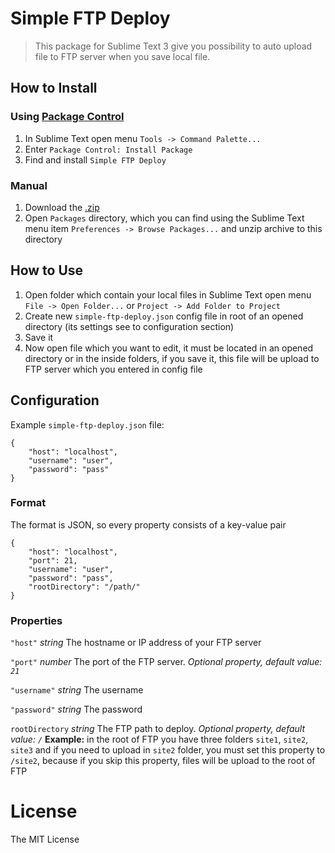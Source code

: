 # Simple FTP Deploy
> This package for Sublime Text 3 give you possibility to auto upload file to FTP server when you save local file.

## How to Install

### Using [Package Control](https://packagecontrol.io)
1. In Sublime Text open menu `Tools -> Command Palette...`
2. Enter `Package Control: Install Package`
3. Find and install `Simple FTP Deploy`

### Manual
1. Download the [.zip](https://github.com/HexRx/simple-ftp-deploy/archive/master.zip)
2. Open `Packages` directory, which you can find using the Sublime Text menu item `Preferences -> Browse Packages...` and unzip archive to this directory

## How to Use

1. Open folder which contain your local files in Sublime Text open menu `File -> Open Folder...` or `Project -> Add Folder to Project`
2. Create new `simple-ftp-deploy.json` config file in root of an opened directory (its settings see to configuration section)
3. Save it
4. Now open file which you want to edit, it must be located in an opened directory or in the inside folders, if you save it, this file will be upload to FTP server which you entered in config file

## Configuration

Example `simple-ftp-deploy.json` file:

    {
        "host": "localhost",
        "username": "user",
        "password": "pass"
    }

### Format
The format is JSON, so every property consists of a key-value pair

    {
        "host": "localhost",
        "port": 21, 
        "username": "user",
        "password": "pass",
        "rootDirectory": "/path/"
    }

### Properties

`"host"` *string*
The hostname or IP address of your FTP server

`"port"` *number*
The port of the FTP server. *Optional property, default value: `21`*

`"username"` *string*
The username

`"password"` *string*
The password

`rootDirectory` *string*
The FTP path to deploy. *Optional property, default value: `/`*
**Example:** in the root of FTP you have three folders `site1`, `site2`, `site3` and if you need to upload in `site2` folder, you must set this property to `/site2`, because if you skip this property, files will be upload to the root of FTP
 
License
============
The MIT License
